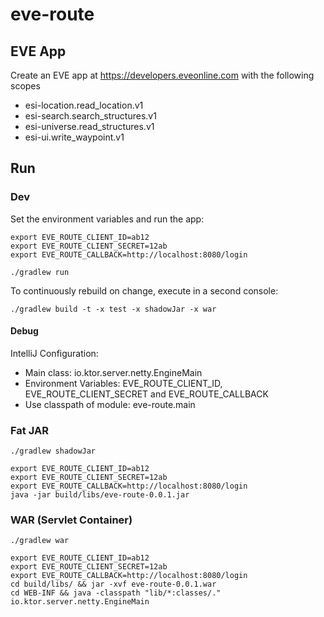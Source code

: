 # eve-route

## EVE App

Create an EVE app at https://developers.eveonline.com with the following scopes
- esi-location.read_location.v1
- esi-search.search_structures.v1
- esi-universe.read_structures.v1
- esi-ui.write_waypoint.v1

## Run

### Dev

Set the environment variables and run the app:
```
export EVE_ROUTE_CLIENT_ID=ab12
export EVE_ROUTE_CLIENT_SECRET=12ab
export EVE_ROUTE_CALLBACK=http://localhost:8080/login

./gradlew run
```

To continuously rebuild on change, execute in a second console: 
```
./gradlew build -t -x test -x shadowJar -x war
```

#### Debug

IntelliJ Configuration:
- Main class: io.ktor.server.netty.EngineMain
- Environment Variables: EVE_ROUTE_CLIENT_ID, EVE_ROUTE_CLIENT_SECRET and EVE_ROUTE_CALLBACK
- Use classpath of module: eve-route.main

### Fat JAR

```
./gradlew shadowJar

export EVE_ROUTE_CLIENT_ID=ab12
export EVE_ROUTE_CLIENT_SECRET=12ab
export EVE_ROUTE_CALLBACK=http://localhost:8080/login
java -jar build/libs/eve-route-0.0.1.jar
```

### WAR (Servlet Container)

```
./gradlew war

export EVE_ROUTE_CLIENT_ID=ab12
export EVE_ROUTE_CLIENT_SECRET=12ab
export EVE_ROUTE_CALLBACK=http://localhost:8080/login
cd build/libs/ && jar -xvf eve-route-0.0.1.war
cd WEB-INF && java -classpath "lib/*:classes/." io.ktor.server.netty.EngineMain
```
